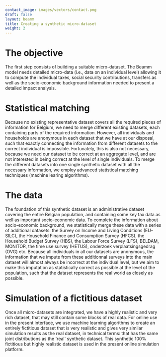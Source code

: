 ```yaml
---
contact_image: images/vectors/contact.png
draft: false
layout: beamm
title: Creating a synthetic micro-dataset
weight: 2
---
```


# The objective
The first step consists of building a suitable micro-dataset. The Beamm model needs detailed micro-data (i.e., data on an individual level) allowing it to compute the individual taxes, social security contributions, transfers as well as the socio-economic background information needed to present a detailed impact analysis. 
# Statistical matching  
Because no existing representative dataset covers all the required pieces of information for Belgium, we need to merge different existing datasets, each containing parts of the required information. However, all individuals and households are anonymous in each dataset that we have at our disposal, such that exactly connecting the information from different datasets to the correct individual is impossible. Fortunately, this is also not necessary, because we need our dataset to be correct at an aggregate level, and are not interested in being correct at the level of single individuals. To merge the different datasets into one single synthetic dataset with all the necessary information, we employ advanced statistical matching techniques (machine learing algorithms). 
# The data
The foundation of this synthetic dataset is an administrative dataset covering the entire Belgian population, and containing some key tax data as well as important socio-economic data. To complete the information about socio-economic background, we statistically merge these data with a series of additional datasets: the Survey on Income and Living Conditions (EU-SILC), the Household Finance and Consumption Survey (HFCS), the Household Budget Survey (HBS), the Labour Force Survey (LFS), BELDAM, MONITOR, the time use survey (HETUS), onderzoek verplaatsingsgedrag (OVG) etc. 
Because all individuals in all our datasets are anonymous, the information that we impute from these additionnal surveys into the main dataset will almost always be incorrect at the individual level, but we aim to make this imputation as statistically correct as possible at the level of the population, such that the dataset represents the real world as closely as possible. 
# Simulation of a fictitious dataset  
Once all micro-datasets are integrated, we have a highly realistic and very rich dataset, that may still contain some blocks of real data. For online use in the present interface, we use machine learning algorithms to create an entirely fictitious dataset that is very realistic and gives very similar simulation results as the real dataset, in technical terms: that has the same joint distributions as the 'real' synthetic dataset. This synthetic 100% fictitious but highly realistic dataset is used in the present online simulation platform. 
